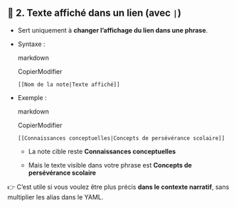 ## 🔹 2. **Texte affiché dans un lien** (avec `|`)

- Sert uniquement à **changer l’affichage du lien dans une phrase**.
    
- Syntaxe :
    
    markdown
    
    CopierModifier
    
    `[[Nom de la note|Texte affiché]]`
    
- Exemple :
    
    markdown
    
    CopierModifier
    
    `[[Connaissances conceptuelles|Concepts de persévérance scolaire]]`
    
    - La note cible reste **Connaissances conceptuelles**
        
    - Mais le texte visible dans votre phrase est **Concepts de persévérance scolaire**
        

👉 C’est utile si vous voulez être plus précis **dans le contexte narratif**, sans multiplier les alias dans le YAML.
